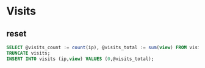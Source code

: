 # Visits

## reset

```sql
SELECT @visits_count := count(ip), @visits_total := sum(view) FROM visits;
TRUNCATE visits;
INSERT INTO visits (ip,view) VALUES (0,@visits_total);
```